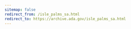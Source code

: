 ```yaml
---
sitemap: false 
redirect_from: /isle_palms_sa.html 
redirect_to: https://archive.ada.gov/isle_palms_sa.html 
---
```

